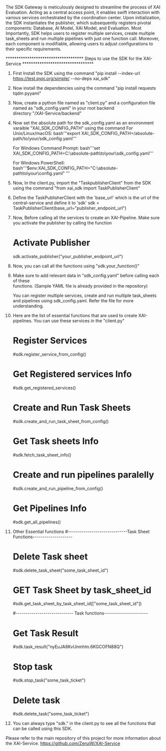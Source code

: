 The SDK Gateway is meticulously designed to streamline the process of XAI Evaluation. Acting as a central access point, it enables swift interaction with various services orchestrated by the coordination center. Upon initialization, the SDK instantiates the publisher, which subsequently registers pivotal components: Database, AI Model, XAI Model, and Evaluation. Most Importantly, SDK helps users to register multiple services, create multiple task_sheets and run multiple pipelines with just one function call. Moreover, each component is modifiable, allowing users to adjust configurations to their specific requirements.

************************************ Steps to use the SDK for the XAI-Service *********************************

1. First Install the SDK using the command "pip install --index-url https://test.pypi.org/simple/ --no-deps xai_sdk"

2. Now install the dependencies using the command "pip install requests tqdm pyyaml"

3. Now, create a python file named as "client.py" and a configuration file named as "sdk_config.yaml" in your root backend      
   directory "/XAI-Service/backend"

4. Now set the absolute path for the sdk_config.yaml as an environment varaible "XAI_SDK_CONFIG_PATH" using the command 
   For Unix/Linux/macOS:
   bash'''export XAI_SDK_CONFIG_PATH=/absolute-path/to/your/sdk_config.yaml'''

   For Windows Command Prompt:
   bash'''set XAI_SDK_CONFIG_PATH=C:\absolute-path\to\your\sdk_config.yaml'''

   For Windows PowerShell:
   bash'''$env:XAI_SDK_CONFIG_PATH="C:\absolute-path\to\your\config.yaml" '''


5. Now, In the client.py, import the "TaskpublisherClient" from the SDK using the command "from xai_sdk import 
   TaskPublisherClient"

6. Define the TaskPublisherClient with the 'base_url' which is the url of the central-service and define it to 'sdk'
   sdk = TaskPublisherClient(base_url="publisher_endpoint_url")

7. Now, Before calling all the services to create an XAI-Pipeline. Make sure you activate the publisher by calling the function
    # Activate Publisher
    sdk.activate_publisher("your_publisher_endpoint_url") 
   
8. Now, you can call all the functions using "sdk.your_function()"

9. Make sure to add relevant data in "sdk_config.yaml" before calling each of these           
   functions. (Sample YAML file is already provided in the repository)

   You can register multiple services, create and run multiple task_sheets and pipelines using sdk_config.yaml.               Refer the file for more understanding.

10. Here are the list of essential functions that are used to create XAI-pipelines. You can use these services in the "client.py"

    # Register Services
    #sdk.register_service_from_config()

    # Get Registered services Info
    #sdk.get_registered_services()

    # Create and Run Task Sheets
    #sdk.create_and_run_task_sheet_from_config()

    # Get Task sheets Info
    #sdk.fetch_task_sheet_info()

    # Create and run pipelines paralelly
    #sdk.create_and_run_pipeline_from_config()

    # Get Pipelines Info
    #sdk.get_all_pipelines()

11. Other Essential functions
    #------------------------------Task Sheet Functions--------------------

    # Delete Task sheet
    #sdk.delete_task_sheet("some_task_sheet_id")

    # GET Task Sheet by task_sheet_id
    #sdk.get_task_sheet_by_task_sheet_id(["some_task_sheet_id"])

    #----------------------------- Task functions----------------------

    # Get Task Result
    #sdk.task_result("nyEuJA8KvUnmhtn.6KGCOFN88Q")

    # Stop task
    #sdk.stop_task("some_task_ticket")

    # Delete task
    #sdk.delete_task("some_task_ticket")

12. You can always type "sdk." in the client.py to see all the functions that can be called using this SDK.

Please refer to the main repository of this project for more information about the XAI-Service.
https://github.com/ZeruiW/XAI-Service